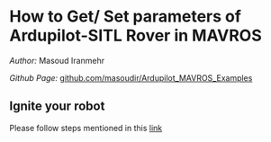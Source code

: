 # How to Get/ Set parameters of Ardupilot-SITL Rover in MAVROS 

*Author:* Masoud Iranmehr

*Github Page:* [github.com/masoudir/Ardupilot_MAVROS_Examples](https://github.com/masoudir/Ardupilot_MAVROS_Examples)



## Ignite your robot

Please follow steps mentioned in this [link](../index.md)

